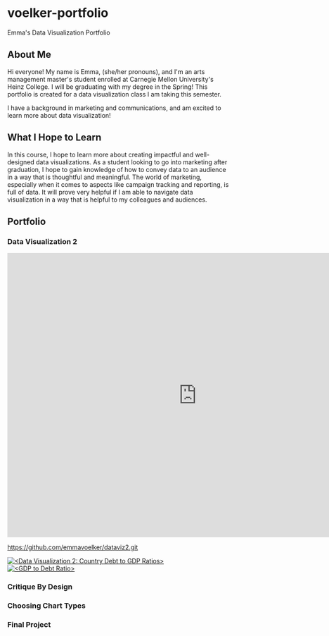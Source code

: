 # voelker-portfolio
Emma's Data Visualization Portfolio

## About Me 
Hi everyone! My name is Emma, (she/her pronouns), and I'm an arts management master's student enrolled at Carnegie Mellon University's Heinz College. I will be graduating with my degree in the Spring! This portfolio is created for a data visualization class I am taking this semester. 

I have a background in marketing and communications, and am excited to learn more about data visualization! 

## What I Hope to Learn
In this course, I hope to learn more about creating impactful and well-designed data visualizations. As a student looking to go into marketing after graduation, I hope to gain knowledge of how to convey data to an audience in a way that is thoughtful and meaningful. The world of marketing, especially when it comes to aspects like campaign tracking and reporting, is full of data. It will prove very helpful if I am able to navigate data visualization in a way that is helpful to my colleagues and audiences.  

## Portfolio
### Data Visualization 2

<iframe src="https://data.oecd.org/chart/7faU" width="860" height="645" style="border: 0" mozallowfullscreen="true" webkitallowfullscreen="true" allowfullscreen="true"><a href="https://data.oecd.org/chart/7faU" target="_blank">OECD Chart: General government debt, Total, % of GDP, Annual, 2022</a></iframe>

https://github.com/emmavoelker/dataviz2.git 

<div class='tableauPlaceholder' id='viz1699397190463' style='position: relative'><noscript><a href='#'><img alt='&lt;Data Visualization 2: Country Debt to GDP Ratios&gt; ' src='https:&#47;&#47;public.tableau.com&#47;static&#47;images&#47;Da&#47;DataVisualization2_16993971629670&#47;DataVisualization2&#47;1_rss.png' style='border: none' /></a></noscript><object class='tableauViz'  style='display:none;'><param name='host_url' value='https%3A%2F%2Fpublic.tableau.com%2F' /> <param name='embed_code_version' value='3' /> <param name='site_root' value='' /><param name='name' value='DataVisualization2_16993971629670&#47;DataVisualization2' /><param name='tabs' value='no' /><param name='toolbar' value='yes' /><param name='static_image' value='https:&#47;&#47;public.tableau.com&#47;static&#47;images&#47;Da&#47;DataVisualization2_16993971629670&#47;DataVisualization2&#47;1.png' /> <param name='animate_transition' value='yes' /><param name='display_static_image' value='yes' /><param name='display_spinner' value='yes' /><param name='display_overlay' value='yes' /><param name='display_count' value='yes' /><param name='language' value='en-US' /><param name='filter' value='publish=yes' /></object></div>                
<script type='text/javascript'>                    
  var divElement = document.getElementById('viz1699397190463');                    
  var vizElement = divElement.getElementsByTagName('object')[0];                    
  vizElement.style.width='100%';vizElement.style.height=(divElement.offsetWidth*0.75)+'px';                    
  var scriptElement = document.createElement('script');                    
  scriptElement.src = 'https://public.tableau.com/javascripts/api/viz_v1.js';                    
  vizElement.parentNode.insertBefore(scriptElement, vizElement);                
</script>

<div class='tableauPlaceholder' id='viz1699415973754' style='position: relative'><noscript><a href='#'><img alt='&lt;GDP to Debt Ratio&gt; ' src='https:&#47;&#47;public.tableau.com&#47;static&#47;images&#47;Da&#47;DataVisualization2_2_16994159644520&#47;DataVisualization2&#47;1_rss.png' style='border: none' /></a></noscript><object class='tableauViz'  style='display:none;'><param name='host_url' value='https%3A%2F%2Fpublic.tableau.com%2F' /> <param name='embed_code_version' value='3' /> <param name='site_root' value='' /><param name='name' value='DataVisualization2_2_16994159644520&#47;DataVisualization2' /><param name='tabs' value='no' /><param name='toolbar' value='yes' /><param name='static_image' value='https:&#47;&#47;public.tableau.com&#47;static&#47;images&#47;Da&#47;DataVisualization2_2_16994159644520&#47;DataVisualization2&#47;1.png' /> <param name='animate_transition' value='yes' /><param name='display_static_image' value='yes' /><param name='display_spinner' value='yes' /><param name='display_overlay' value='yes' /><param name='display_count' value='yes' /><param name='language' value='en-US' /><param name='filter' value='publish=yes' /></object></div>                
<script type='text/javascript'>                    
  var divElement = document.getElementById('viz1699415973754');                    
  var vizElement = divElement.getElementsByTagName('object')[0];                    vizElement.style.width='100%';vizElement.style.height=(divElement.offsetWidth*0.75)+'px';    
  var scriptElement = document.createElement('script');                    
  scriptElement.src = 'https://public.tableau.com/javascripts/api/viz_v1.js';                    vizElement.parentNode.insertBefore(scriptElement, vizElement);                
</script>

### Critique By Design

### Choosing Chart Types

### Final Project
